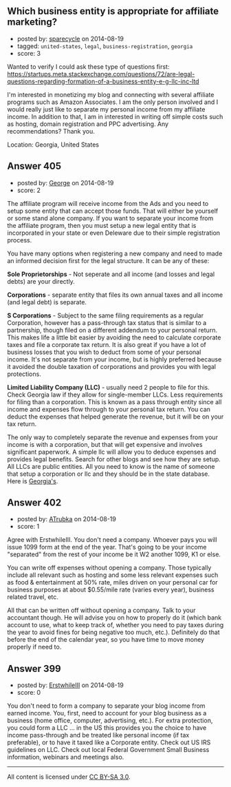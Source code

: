 ## Which business entity is appropriate for affiliate marketing?

- posted by: [sparecycle](https://stackexchange.com/users/297156/sparecycle) on 2014-08-19
- tagged: `united-states`, `legal`, `business-registration`, `georgia`
- score: 3

Wanted to verify I could ask these type of questions first: https://startups.meta.stackexchange.com/questions/72/are-legal-questions-regarding-formation-of-a-business-entity-e-g-llc-inc-ltd

I'm interested in monetizing my blog and connecting with several affiliate programs such as Amazon Associates. I am the only person involved and I would really just like to separate my personal income from my affiliate income. In addition to that, I am in interested in writing off simple costs such as hosting, domain registration and PPC advertising. Any recommendations? Thank you.

Location: Georgia, United States


## Answer 405

- posted by: [George](https://stackexchange.com/users/3516499/george) on 2014-08-19
- score: 2

The affiliate program will receive income from the Ads and you need to setup some entity that can accept those funds.  That will either be yourself or some stand alone company.  If you want to separate your income from the affiliate program, then you must setup a new legal entity that is incorporated in your state or even Deleware due to their simple registration process.

You have many options when registering a new company and need to made an informed decision first for the legal structure.  It can be any of these:

**Sole Proprietorships** - Not seperate and all income (and losses and legal debts) are your directly.

**Corporations** - separate entity that files its own annual taxes and all income (and legal debt) is separate.

**S Corporations** - Subject to the same filing requirements as a regular Corporation, however has a pass-through tax status that is similar to a partnership, though filed on a different addendum to your personal return. This makes life a little bit easier by avoiding the need to calculate corporate taxes and file a corporate tax return. It is also great if you have a lot of business losses that you wish to deduct from some of your personal income.  It's not separate from your income, but is highly preferred because it avoided the double taxation of corporations and provides you with legal protections.

**Limited Liability Company (LLC)** - usually need 2 people to file for this.  Check Georgia law if they allow for single-member LLCs.  Less requirements for filing than a corporation.  This is known as a pass through entity since all income and expenses flow through to your personal tax return.  You can deduct the expenses that helped generate the revenue, but it will be on your tax return.

The only way to completely separate the revenue and expenses from your income is with a corporation, but that will get expensive and involves significant paperwork.  A simple llc will allow you to deduce expenses and provides legal benefits.  Search for other blogs and see how they are setup.  All LLCs are public entities.  All you need to know is the name of someone that setup a corporation or llc and they should be in the state database.  Here is [Georgia's](https://cgov.sos.state.ga.us/Account.aspx/LogOn?ReturnUrl=%2f).


## Answer 402

- posted by: [ATrubka](https://stackexchange.com/users/1052629/atrubka) on 2014-08-19
- score: 1

Agree with ErstwhileIII. You don't need a company. Whoever pays you will issue 1099 form at the end of the year. That's going to be your income "separated" from the rest of your income be it W2 another 1099, K1 or else.

You can write off expenses without opening a company. Those typically include all relevant such as hosting and some less relevant expenses such as food & entertainment at 50% rate, miles driven on your personal car for business purposes at about $0.55/mile rate (varies every year), business related travel, etc.

All that can be written off without opening a company. Talk to your accountant though. He will advise you on how to properly do it (which bank account to use, what to keep track of, whether you need to pay taxes during the year to avoid fines for being negative too much, etc.). Definitely do that before the end of the calendar year, so you have time to move money properly if need to.


## Answer 399

- posted by: [ErstwhileIII](https://stackexchange.com/users/2320529/erstwhileiii) on 2014-08-19
- score: 0

You don't need to form a company to separate your blog income from earned income. You, first, need to account for your blog business as a business (home office, computer, advertising, etc.). For extra protection, you could form a LLC ... in the US this provides you the choice to have income pass-through and be treated like personal income (if tax preferable), or to have it taxed like a Corporate entity.  Check out US IRS guidelines on LLC. Check out local Federal Government Small Business information, webinars and meetings also.



---

All content is licensed under [CC BY-SA 3.0](https://creativecommons.org/licenses/by-sa/3.0/).
